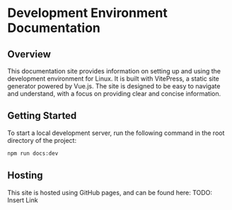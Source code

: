 # Development Environment Documentation

## Overview

This documentation site provides information on setting up and using the development environment for Linux. It is built with VitePress, a static site generator powered by Vue.js. The site is designed to be easy to navigate and understand, with a focus on providing clear and concise information.

## Getting Started

To start a local development server, run the following command in the root directory of the project:

```bash
npm run docs:dev
```

## Hosting

This site is hosted using GitHub pages, and can be found here:
TODO: Insert Link
